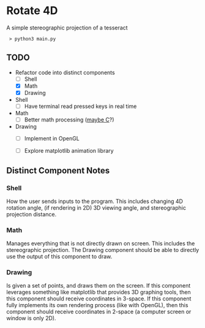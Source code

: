 # Rotate 4D
A simple stereographic projection of a tesseract

```
 > python3 main.py
```

## TODO
- Refactor code into distinct components
    - [ ] Shell
    - [x] Math
    - [x] Drawing
- Shell
    - [ ] Have terminal read pressed keys in real time
- Math
    - [ ] Better math processing ([maybe C](https://www.digitalocean.com/community/tutorials/calling-c-functions-from-python)?) 
- Drawing
    - [ ] Implement in OpenGL
    - [ ] Explore matplotlib animation library


## Distinct Component Notes
### Shell
How the user sends inputs to the program. This includes changing 4D rotation angle, (if rendering in 2D) 3D viewing angle, and stereographic projection distance.
### Math
Manages everything that is not directly drawn on screen. This includes the stereographic projection. The Drawing component should be able to directly use the output of this component to draw.
### Drawing
Is given a set of points, and draws them on the screen. If this component leverages something like matplotlib that provides 3D graphing tools, then this component should receive coordinates in 3-space. If this component fully implements its own rendering process (like with OpenGL), then this component should receive coordinates in 2-space (a computer screen or window is only 2D).
